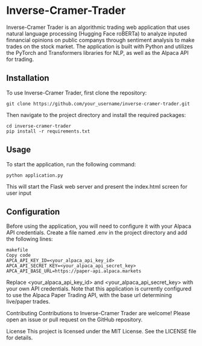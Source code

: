 # Inverse-Cramer-Trader

Inverse-Cramer Trader is an algorithmic trading web application that uses natural language processing (Hugging Face roBERTa) to analyze inputed finnancial opinions on public companys through sentiment analysis to make trades on the stock market. The application is built with Python and utilizes the PyTorch and Transformers libraries for NLP, as well as the Alpaca API for trading.

## Installation

To use Inverse-Cramer Trader, first clone the repository:

```
git clone https://github.com/your_username/inverse-cramer-trader.git
```

Then navigate to the project directory and install the required packages:

```
cd inverse-cramer-trader
pip install -r requirements.txt
```
## Usage

To start the application, run the following command:
```
python application.py
```
This will start the Flask web server and present the index.html screen for user input

## Configuration 

Before using the application, you will need to configure it with your Alpaca API credentials. Create a file named .env in the project directory and add the following lines:
```
makefile
Copy code
APCA_API_KEY_ID=<your_alpaca_api_key_id>
APCA_API_SECRET_KEY=<your_alpaca_api_secret_key>
APCA_API_BASE_URL=https://paper-api.alpaca.markets
```
Replace <your_alpaca_api_key_id> and <your_alpaca_api_secret_key> with your own API credentials. Note that this application is currently configured to use the Alpaca Paper Trading API, with the base url determining live/paper trades.

Contributing
Contributions to Inverse-Cramer Trader are welcome! Please open an issue or pull request on the GitHub repository.

License
This project is licensed under the MIT License. See the LICENSE file for details.
